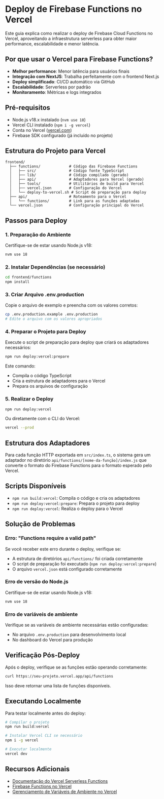 # Deploy de Firebase Functions no Vercel

Este guia explica como realizar o deploy de Firebase Cloud Functions no Vercel, aproveitando a infraestrutura serverless para obter maior performance, escalabilidade e menor latência.

## Por que usar o Vercel para Firebase Functions?

- **Melhor performance**: Menor latência para usuários finais
- **Integração com NextJS**: Trabalha perfeitamente com o frontend Next.js
- **Deploy simplificado**: CI/CD automático via GitHub
- **Escalabilidade**: Serverless por padrão
- **Monitoramento**: Métricas e logs integrados

## Pré-requisitos

- Node.js v18.x instalado (`nvm use 18`)
- Vercel CLI instalado (`npm i -g vercel`)
- Conta no Vercel ([vercel.com](https://vercel.com))
- Firebase SDK configurado (já incluído no projeto)

## Estrutura do Projeto para Vercel

```
frontend/
  ├── functions/             # Código das Firebase Functions
  │   ├── src/               # Código fonte TypeScript
  │   ├── lib/               # Código compilado (gerado)
  │   ├── api/               # Adaptadores para Vercel (gerado)
  │   ├── tools/             # Utilitários de build para Vercel
  │   ├── vercel.json        # Configuração do Vercel
  │   └── deploy-to-vercel.sh # Script de preparação para deploy
  ├── api/                   # Roteamento para o Vercel
  │   └── functions/         # Link para as funções adaptadas
  └── vercel.json            # Configuração principal do Vercel
```

## Passos para Deploy

### 1. Preparação do Ambiente

Certifique-se de estar usando Node.js v18:

```bash
nvm use 18
```

### 2. Instalar Dependências (se necessário)

```bash
cd frontend/functions
npm install
```

### 3. Criar Arquivo .env.production

Copie o arquivo de exemplo e preencha com os valores corretos:

```bash
cp .env.production.example .env.production
# Edite o arquivo com os valores apropriados
```

### 4. Preparar o Projeto para Deploy

Execute o script de preparação para deploy que criará os adaptadores necessários:

```bash
npm run deploy:vercel:prepare
```

Este comando:
- Compila o código TypeScript
- Cria a estrutura de adaptadores para o Vercel
- Prepara os arquivos de configuração

### 5. Realizar o Deploy

```bash
npm run deploy:vercel
```

Ou diretamente com o CLI do Vercel:

```bash
vercel --prod
```

## Estrutura dos Adaptadores

Para cada função HTTP exportada em `src/index.ts`, o sistema gera um adaptador no diretório `api/functions/[nome-da-função]/index.js` que converte o formato do Firebase Functions para o formato esperado pelo Vercel.

## Scripts Disponíveis

- `npm run build:vercel`: Compila o código e cria os adaptadores
- `npm run deploy:vercel:prepare`: Prepara o projeto para deploy
- `npm run deploy:vercel`: Realiza o deploy para o Vercel

## Solução de Problemas

### Erro: "Functions require a valid path"

Se você receber este erro durante o deploy, verifique se:
- A estrutura de diretórios `api/functions/` foi criada corretamente
- O script de preparação foi executado (`npm run deploy:vercel:prepare`)
- O arquivo `vercel.json` está configurado corretamente

### Erro de versão do Node.js

Certifique-se de estar usando Node.js v18:
```bash
nvm use 18
```

### Erro de variáveis de ambiente

Verifique se as variáveis de ambiente necessárias estão configuradas:
- No arquivo `.env.production` para desenvolvimento local
- No dashboard do Vercel para produção

## Verificação Pós-Deploy

Após o deploy, verifique se as funções estão operando corretamente:

```bash
curl https://seu-projeto.vercel.app/api/functions
```

Isso deve retornar uma lista de funções disponíveis.

## Executando Localmente

Para testar localmente antes do deploy:

```bash
# Compilar o projeto
npm run build:vercel

# Instalar Vercel CLI se necessário
npm i -g vercel

# Executar localmente
vercel dev
```

## Recursos Adicionais

- [Documentação do Vercel Serverless Functions](https://vercel.com/docs/serverless-functions/introduction)
- [Firebase Functions no Vercel](https://firebase.google.com/docs/hosting/cloud-run)
- [Gerenciamento de Variáveis de Ambiente no Vercel](https://vercel.com/docs/environment-variables)